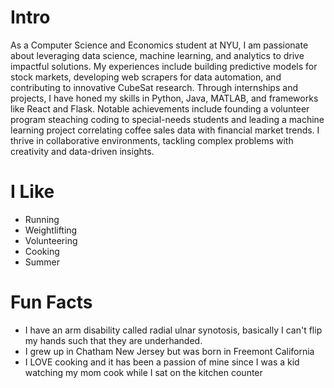 # Intro

As a Computer Science and Economics student at NYU, I am passionate about leveraging data science, machine learning, and analytics to drive impactful solutions. My experiences include building predictive models for stock markets, developing web scrapers for data automation, and contributing to innovative CubeSat research. Through internships and projects, I have honed my skills in Python, Java, MATLAB, and frameworks like React and Flask. Notable achievements include founding a volunteer program steaching coding to special-needs students and leading a machine learning project correlating coffee sales data with financial market trends. I thrive in collaborative environments, tackling complex problems with creativity and data-driven insights.


# I Like

- Running
- Weightlifting
- Volunteering
- Cooking
- Summer

# Fun Facts

- I have an arm disability called radial ulnar synotosis, basically I can't flip my hands such that they are underhanded. 
- I grew up in Chatham New Jersey but was born in Freemont California
- I LOVE cooking and it has been a passion of mine since I was a kid watching my mom cook while I sat on the kitchen counter




